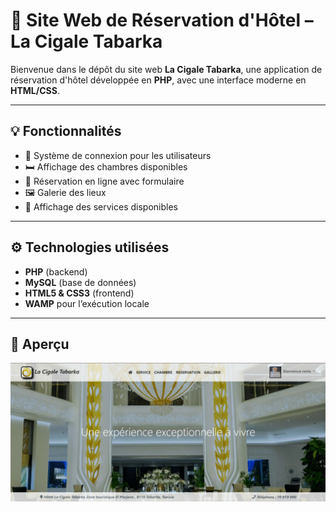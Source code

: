 # 🏨 Site Web de Réservation d'Hôtel – La Cigale Tabarka

Bienvenue dans le dépôt du site web **La Cigale Tabarka**, une application de réservation d'hôtel développée en **PHP**, avec une interface moderne en **HTML/CSS**.

---

## 💡 Fonctionnalités

- 🔐 Système de connexion pour les utilisateurs
- 🛏️ Affichage des chambres disponibles
- 📅 Réservation en ligne avec formulaire
- 🖼️ Galerie des lieux
- 📄 Affichage des services disponibles

---

## ⚙️ Technologies utilisées

- **PHP** (backend)
- **MySQL** (base de données)
- **HTML5 & CSS3** (frontend)
- **WAMP** pour l’exécution locale

---

## 📸 Aperçu

![Aperçu de l'application](./images/screenshot.png)



